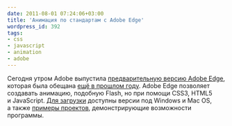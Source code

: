 ```yaml
---
date: 2011-08-01 07:24:06+03:00
title: 'Анимация по стандартам с Adobe Edge'
wordpress_id: 392
tags:
- css
- javascript
- animation
- adobe
---
```


Сегодня утром Adobe выпустила [предварительную версию Adobe Edge][1], которая была обещана [ещё в прошлом году][2]. Adobe Edge позволяет создавать анимацию, подобную Flash, но при помощи CSS3, HTML5 и JavaScript. [Для загрузки][3] доступны версии под Windows и Mac OS, а также [примеры проектов][4], демонстрирующие возможности программы.

[1]: http://labs.adobe.com/technologies/edge/
[2]: http://tv.adobe.com/watch/adc-presents/preview-of-the-edge-prototype-tool-for-html5-
[3]: http://www.adobe.com/cfusion/entitlement/index.cfm?e=labs_edge
[4]: http://labs.adobe.com/technologies/edge/resources/

